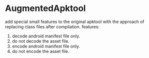 # AugmentedApktool
add special small features to the original apktool with the approach of replacing class files after compilation.
features:
1. decode android manifest file only.
2. do not decode the asset file.
3. encode android manifest file only.
4. do not encode the asset file.
